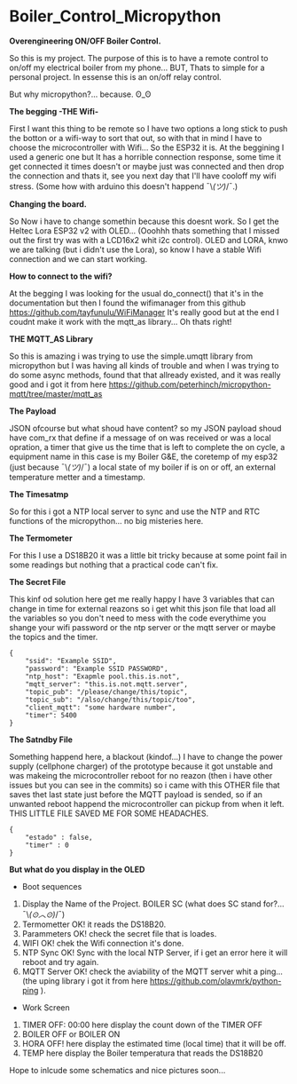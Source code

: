 # Boiler_Control_Micropython
<b>Overengineering ON/OFF Boiler Control.</b>

So this is my project. The purpose of this is to have a remote control to on/off my electrical boiler from my phone... BUT, Thats to simple for a personal project.
In essense this is an on/off relay control.

But why micropython?... because. ʘ_ʘ

<b>The begging -THE Wifi-</b>

First I want this thing to be remote so I have two options a long stick to push the botton or a wifi-way to sort that out, so with that in mind I have to choose the microcontroller with Wifi... So the ESP32 it is. At the beggining I used a generic one but It has a horrible connection response, some time it get connected it times doesn't or maybe just was connected and then drop the connection and thats it, see you next day that I'll have cooloff my wifi stress. (Some how with arduino this doesn't happend ¯\\_(ツ)_/¯.)

<b>Changing the board.</b>

So Now i have to change somethin because this doesnt work. So I get the Heltec Lora ESP32 v2 with OLED... (Ooohhh thats something that I missed out the first try was with a LCD16x2 whit i2c control). OLED and LORA, knwo we are talking (but i didn't use the Lora), so know I have a stable Wifi connection and we can start working.

<b>How to connect to the wifi?</b>

At the begging I was looking for the usual do_connect() that it's in the documentation but then I found the wifimanager from this github https://github.com/tayfunulu/WiFiManager It's really good but at the end I coudnt make it work with the mqtt_as library... Oh thats right!

<b>THE MQTT_AS Library</b>

So this is amazing i was trying to use the simple.umqtt library from micropython but I was having all kinds of trouble and when I was trying to do some async methods, found that that allready existed, and it was really good and i got it from here https://github.com/peterhinch/micropython-mqtt/tree/master/mqtt_as

<b>The Payload</b>

JSON ofcourse but what shoud have content? so my JSON payload shoud have com_rx that define if a message of on was received or was a local opration, a timer that give us the time that is left to complete the on cycle, a equipment name in this case is my Boiler G&E, the coretemp of my esp32 (just because ¯\\_(ツ)_/¯) a local state of my boiler if is on or off, an external temperature metter and a timestamp.

<b>The Timesatmp</b>

So for this i got a NTP local server to sync and use the NTP and RTC functions of the micropython... no big misteries here.

<b>The Termometer</b>

For this I use a DS18B20 it was a little bit tricky because at some point fail in some readings but nothing that a practical code can't fix.

<b>The Secret File</b>

This kinf od solution here get me really happy I have 3 variables that can change in time for external reazons so i get whit this json file that load all the variables so you don't need to mess with the code everythime you shange your wifi password or the ntp server or the mqtt server or maybe the topics and the timer.
```
{
    "ssid": "Example SSID",
    "password": "Example SSID PASSWORD",
    "ntp_host": "Exapmle pool.this.is.not",
    "mqtt_server": "this.is.not.mqtt.server",
    "topic_pub": "/please/change/this/topic",
    "topic_sub": "/also/change/this/topic/too",
    "client_mqtt": "some hardware number",
    "timer": 5400
}
```

<b>The Satndby File</b>

Something happend here, a blackout (kindof...) I have to change the power supply (cellphone charger) of the prototype because it got unstable and was makeing the microcontroller reboot for no reazon (then i have other issues but you can see in the commits) so i came with this OTHER file that saves thet last state just before the MQTT payload is sended, so if an unwanted reboot happend the microcontroller can pickup from when it left.
THIS LITTLE FILE SAVED ME FOR SOME HEADACHES.
```
{
    "estado" : false,
    "timer" : 0
}
```

<b>But what do you display in the OLED</b>

- Boot sequences 
1. Display the Name of the Project. BOILER SC (what does SC stand for?... ¯\\_(⊙︿⊙)_/¯)
2. Termometter OK! it reads the DS18B20.
3. Parammeters OK! check the secret file that is loades.
4. WIFI OK! chek the Wifi connection it's done.
5. NTP Sync OK! Sync with the local NTP Server, if i get an error here it will reboot and try again.
6. MQTT Server OK! check the aviability of the MQTT server whit a ping... (the uping library i got it from here https://github.com/olavmrk/python-ping ).

- Work Screen
1. TIMER OFF: 00:00 here display the count down of the TIMER OFF
2. BOILER OFF or BOILER ON
3. HORA OFF! here display the estimated time (local time) that it will be off.
4. TEMP here display the Boiler temperatura that reads the DS18B20

Hope to inlcude some schematics and nice pictures soon...
